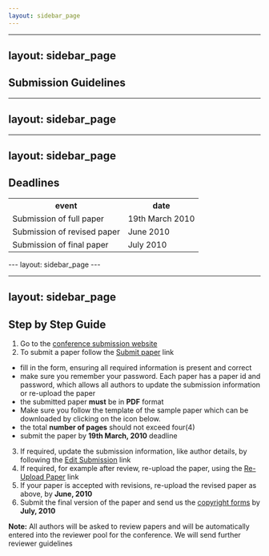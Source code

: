 ```yaml
---
layout: sidebar_page
---
```


---
layout: sidebar_page
---

## Submission Guidelines

---
layout: sidebar_page
---

---
layout: sidebar_page
---

## Deadlines

<table class="info" style="width:100%;">
<tr><th>event</th><th>date</th></tr>
<tr ><td>Submission of full paper</td><td>19th March 2010</td></tr>  
<tr class="current"><td>Submission of revised paper</td><td>June 2010</td></tr>
<tr><td>Submission of final paper</td><td>July 2010</td></tr> 
</table>
<!--break-->
---
layout: sidebar_page
---

---
layout: sidebar_page
---

## Step by Step Guide

1. Go to the [conference submission website](http://conference.4m-association.org)
2. To submit a paper follow the [Submit paper](http://conference.4m-association.org/author/submit.php) link
  * fill in the form, ensuring all required information is present and correct
  * make sure you remember your password. Each paper has a paper id and password, which allows all authors to update the submission information or re-upload the paper
  * the submitted paper **must** be in **PDF** format
  * Make sure you follow the template of the sample paper which can be downloaded by clicking on the icon below. 
  * the total **number of pages** should not exceed four(4)
  * submit the paper by **19th March, 2010** deadline
3. If required, update the submission information, like author details, by following the [Edit Submission](http://conference.4m-association.org/author/edit.php) link
4. If required, for example after review, re-upload the paper, using the [Re-Upload Paper](http://conference.4m-association.org/author/upload.php?t=reup) link
5. If your paper is accepted with revisions, re-upload the revised paper as above, by **June, 2010**
6. Submit the final version of the paper and send us the [copyright forms](/4m-association/conference/2009/License_Agreemen.md)  by **July, 2010**

**Note:** All authors will be asked to review papers and will be automatically entered into the reviewer pool for the conference. We will send further reviewer guidelines